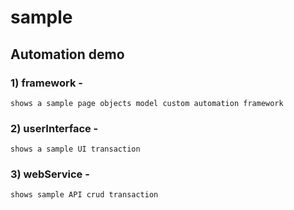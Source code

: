 # sample


## Automation demo 

### 1) framework - 
    shows a sample page objects model custom automation framework

### 2) userInterface - 
    shows a sample UI transaction
   
### 3) webService - 
    shows sample API crud transaction
        

